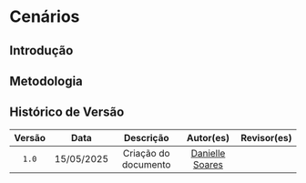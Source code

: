 # Cenários

## Introdução

## Metodologia


## Histórico de Versão

| Versão | Data | Descrição | Autor(es) | Revisor(es) |
| :-: | :-: | :-: | :-: | :-: |
| `1.0` | 15/05/2025 | Criação do documento | [Danielle Soares](https://github.com/danielle-soaress) | |